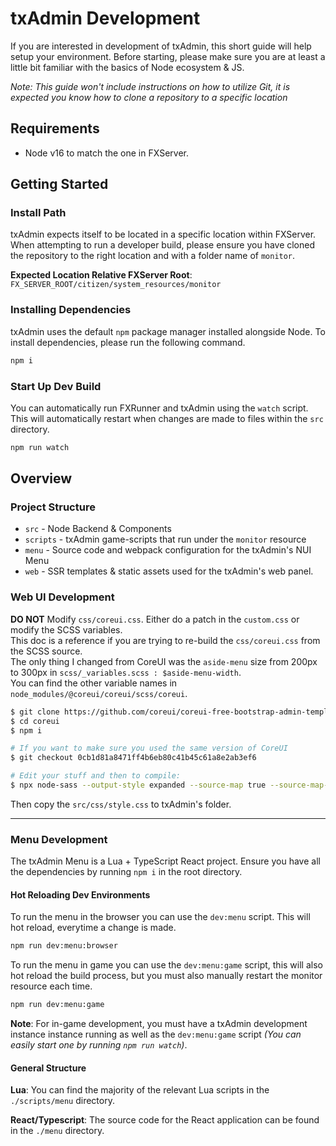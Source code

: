 # txAdmin Development

If you are interested in development of txAdmin, this short guide 
will help setup your environment. Before starting, please make sure you
are at least a little bit familiar with the basics of Node ecosystem
& JS.

*Note: This guide won't include instructions on how to utilize Git, 
it is expected you know how to clone a repository to a specific location*

## Requirements
* Node v16 to match the one in FXServer.

## Getting Started

### Install Path

txAdmin expects itself to be located in a specific location within 
FXServer. When attempting to run a developer build, please ensure
you have cloned the repository to the right location and with a folder name
of `monitor`.

**Expected Location Relative FXServer Root**: 
`FX_SERVER_ROOT/citizen/system_resources/monitor`

### Installing Dependencies

txAdmin uses the default `npm` package manager installed alongside
Node. To install dependencies, please run the following command.

```sh
npm i
```

### Start Up Dev Build
You can automatically run FXRunner and txAdmin using the `watch` script.
This will automatically restart when changes are made to files
within the `src` directory.

```sh
npm run watch
```

## Overview

### Project Structure

* `src` - Node Backend & Components
* `scripts` - txAdmin game-scripts that run under the `monitor` resource
* `menu` - Source code and webpack configuration for the txAdmin's NUI Menu
* `web` - SSR templates & static assets used for the txAdmin's web panel.

### Web UI Development

**DO NOT** Modify `css/coreui.css`. Either do a patch in the `custom.css` or modify the SCSS variables.  
This doc is a reference if you are trying to re-build the `css/coreui.css` from the SCSS source.  
The only thing I changed from CoreUI was the `aside-menu` size from 200px to 300px in `scss/_variables.scss : $aside-menu-width`.  
You can find the other variable names in `node_modules/@coreui/coreui/scss/coreui`.

```bash
$ git clone https://github.com/coreui/coreui-free-bootstrap-admin-template.git coreui
$ cd coreui
$ npm i

# If you want to make sure you used the same version of CoreUI
$ git checkout 0cb1d81a8471ff4b6eb80c41b45c61a8e2ab3ef6

# Edit your stuff and then to compile:
$ npx node-sass --output-style expanded --source-map true --source-map-contents true --precision 6 src/scss/style.scss src/css/style.css
```

Then copy the `src/css/style.css` to txAdmin's folder.
  
----

### Menu Development

The txAdmin Menu is a Lua + TypeScript React project. Ensure you have all the dependencies by running
`npm i` in the root directory.

#### Hot Reloading Dev Environments

To run the menu in the browser you can use the `dev:menu` script. This will hot reload, everytime
a change is made.

```bash
npm run dev:menu:browser
```

To run the menu in game you can use the `dev:menu:game` script, this will also hot reload the
build process, but you must also manually restart the monitor resource each time.
```bash
npm run dev:menu:game
```

**Note**: For in-game development, you must have a txAdmin development instance instance running as well as
the `dev:menu:game` script *(You can easily start one by running `npm run watch`)*.

#### General Structure

**Lua**: You can find the majority of the relevant Lua scripts in the `./scripts/menu` directory.

**React/Typescript**: The source code for the React application can be found in the `./menu` directory.
